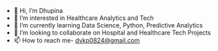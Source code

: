 - 👋 Hi, I’m Dhupina
- 👀 I’m interested in Healthcare Analytics and Tech
- 🌱 I’m currently learning Data Science, Python, Predictive Analytics
- 💞️ I’m looking to collaborate on Hospital and Healthcare Tech Projects
- 📫 How to reach me- dvkp0824@gmail.com

<!---
dvkp0824/dvkp0824 is a ✨ special ✨ repository because its `README.md` (this file) appears on your GitHub profile.
You can click the Preview link to take a look at your changes.
--->

